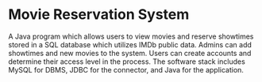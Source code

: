 # Movie Reservation System

A Java program which allows users to view movies and reserve showtimes stored in a SQL database which utilizes IMDb public data. Admins can add showtimes and new movies to the system. Users can create accounts and determine their access level in the process. The software stack includes MySQL for DBMS, JDBC for the connector, and Java for the application.
